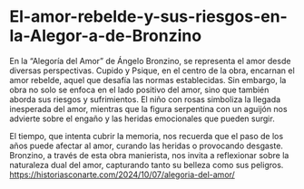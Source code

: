 # El-amor-rebelde-y-sus-riesgos-en-la-Alegor-a-de-Bronzino
En la “Alegoría del Amor” de Ángelo Bronzino, se representa el amor desde diversas perspectivas. Cupido y Psique, en el centro de la obra, encarnan el amor rebelde, aquel que desafía las normas establecidas. Sin embargo, la obra no solo se enfoca en el lado positivo del amor, sino que también aborda sus riesgos y sufrimientos. El niño con rosas simboliza la llegada inesperada del amor, mientras que la figura serpentina con un aguijón nos advierte sobre el engaño y las heridas emocionales que pueden surgir.

El tiempo, que intenta cubrir la memoria, nos recuerda que el paso de los años puede afectar al amor, curando las heridas o provocando desgaste. Bronzino, a través de esta obra manierista, nos invita a reflexionar sobre la naturaleza dual del amor, capturando tanto su belleza como sus peligros.
https://historiasconarte.com/2024/10/07/alegoria-del-amor/
